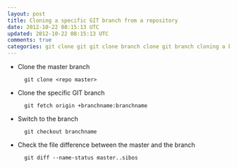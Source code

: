 ```yaml
---           
layout: post
title: Cloning a specific GIT branch from a repository
date: 2012-10-22 08:15:13 UTC
updated: 2012-10-22 08:15:13 UTC
comments: true
categories: git clone git git clone branch clone git branch cloning a branch git
---
```


+ Clone the master branch

    	git clone <repo master>

+ Clone the specific GIT branch

    	git fetch origin +branchname:branchname

+ Switch to the branch

	    git checkout branchname

+ Check the file difference between the master and the branch 

		git diff --name-status master..sibos